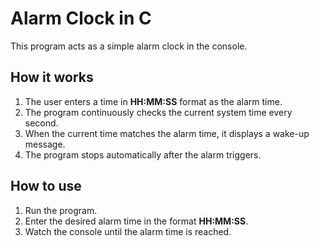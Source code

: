 # Alarm Clock in C

This program acts as a simple alarm clock in the console.

## How it works

1. The user enters a time in **HH:MM:SS** format as the alarm time.  
2. The program continuously checks the current system time every second.  
3. When the current time matches the alarm time, it displays a wake-up message.  
4. The program stops automatically after the alarm triggers.

## How to use

1. Run the program.  
2. Enter the desired alarm time in the format **HH:MM:SS**.  
3. Watch the console until the alarm time is reached.